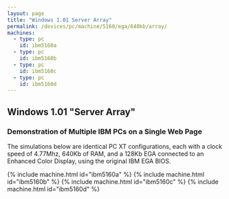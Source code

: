 ```yaml
---
layout: page
title: "Windows 1.01 Server Array"
permalink: /devices/pc/machine/5160/ega/640kb/array/
machines:
  - type: pc
    id: ibm5160a
  - type: pc
    id: ibm5160b
  - type: pc
    id: ibm5160c
  - type: pc
    id: ibm5160d
---
```


Windows 1.01 "Server Array"
---

### Demonstration of Multiple IBM PCs on a Single Web Page

The simulations below are identical PC XT configurations, each with a clock speed of 4.77Mhz, 640Kb of RAM,
and a 128Kb EGA connected to an Enhanced Color Display, using the original IBM EGA BIOS.

{% include machine.html id="ibm5160a" %}
{% include machine.html id="ibm5160b" %}
{% include machine.html id="ibm5160c" %}
{% include machine.html id="ibm5160d" %}
